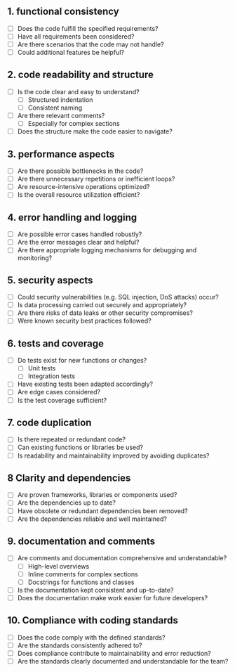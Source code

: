 ## 1. functional consistency
- [ ] Does the code fulfill the specified requirements?
- [ ] Have all requirements been considered?
- [ ] Are there scenarios that the code may not handle?
- [ ] Could additional features be helpful?

## 2. code readability and structure
- [ ] Is the code clear and easy to understand?
  - [ ] Structured indentation
  - [ ] Consistent naming
- [ ] Are there relevant comments?
  - [ ] Especially for complex sections
- [ ] Does the structure make the code easier to navigate?

## 3. performance aspects
- [ ] Are there possible bottlenecks in the code?
- [ ] Are there unnecessary repetitions or inefficient loops?
- [ ] Are resource-intensive operations optimized?
- [ ] Is the overall resource utilization efficient?

## 4. error handling and logging
- [ ] Are possible error cases handled robustly?
- [ ] Are the error messages clear and helpful?
- [ ] Are there appropriate logging mechanisms for debugging and monitoring?

## 5. security aspects
- [ ] Could security vulnerabilities (e.g. SQL injection, DoS attacks) occur?
- [ ] Is data processing carried out securely and appropriately?
- [ ] Are there risks of data leaks or other security compromises?
- [ ] Were known security best practices followed?

## 6. tests and coverage
- [ ] Do tests exist for new functions or changes?
  - [ ] Unit tests
  - [ ] Integration tests
- [ ] Have existing tests been adapted accordingly?
- [ ] Are edge cases considered?
- [ ] Is the test coverage sufficient?

## 7. code duplication
- [ ] Is there repeated or redundant code?
- [ ] Can existing functions or libraries be used?
- [ ] Is readability and maintainability improved by avoiding duplicates?

## 8 Clarity and dependencies
- [ ] Are proven frameworks, libraries or components used?
- [ ] Are the dependencies up to date?
- [ ] Have obsolete or redundant dependencies been removed?
- [ ] Are the dependencies reliable and well maintained?

## 9. documentation and comments
- [ ] Are comments and documentation comprehensive and understandable?
  - [ ] High-level overviews
  - [ ] Inline comments for complex sections
  - [ ] Docstrings for functions and classes
- [ ] Is the documentation kept consistent and up-to-date?
- [ ] Does the documentation make work easier for future developers?

## 10. Compliance with coding standards
- [ ] Does the code comply with the defined standards?
- [ ] Are the standards consistently adhered to?
- [ ] Does compliance contribute to maintainability and error reduction?
- [ ] Are the standards clearly documented and understandable for the team?
